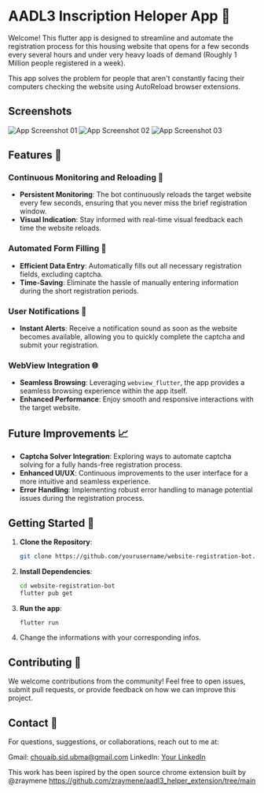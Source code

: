 # AADL3 Inscription Heloper App 🚀

Welcome! This flutter app is designed to streamline and automate the registration process for this housing website that opens for a few seconds every several hours and under very heavy loads of demand (Roughly 1 Million people registered in a week).

This app solves the problem for people that aren't constantly facing their computers checking the website using AutoReload browser extensions.

## Screenshots 
![App Screenshot 01](https://github.com/sidChouaib/Aadl3-inscription-helper-app/blob/main/01.png)
![App Screenshot 02](https://github.com/sidChouaib/Aadl3-inscription-helper-app/blob/main/02.png)
![App Screenshot 03](https://github.com/sidChouaib/Aadl3-inscription-helper-app/blob/main/03.png)

## Features 🌟

### Continuous Monitoring and Reloading 🔄
- **Persistent Monitoring**: The bot continuously reloads the target website every few seconds, ensuring that you never miss the brief registration window.
- **Visual Indication**: Stay informed with real-time visual feedback each time the website reloads.

### Automated Form Filling 📝
- **Efficient Data Entry**: Automatically fills out all necessary registration fields, excluding captcha.
- **Time-Saving**: Eliminate the hassle of manually entering information during the short registration periods.

### User Notifications 🔔
- **Instant Alerts**: Receive a notification sound as soon as the website becomes available, allowing you to quickly complete the captcha and submit your registration.

### WebView Integration 🌐
- **Seamless Browsing**: Leveraging `webview_flutter`, the app provides a seamless browsing experience within the app itself.
- **Enhanced Performance**: Enjoy smooth and responsive interactions with the target website.

## Future Improvements 📈
- **Captcha Solver Integration**: Exploring ways to automate captcha solving for a fully hands-free registration process.
- **Enhanced UI/UX**: Continuous improvements to the user interface for a more intuitive and seamless experience.
- **Error Handling**: Implementing robust error handling to manage potential issues during the registration process.

## Getting Started 🚀

1. **Clone the Repository**: 
   ```bash
   git clone https://github.com/yourusername/website-registration-bot.git

2. **Install Dependencies**: 
   ```bash 
   cd website-registration-bot
   flutter pub get

3. **Run the app**: 
   ```bash
   flutter run

4. Change the informations with your corresponding infos.

## Contributing 🤝
We welcome contributions from the community! Feel free to open issues, submit pull requests, or provide feedback on how we can improve this project.

## Contact 📧
For questions, suggestions, or collaborations, reach out to me at:

Gmail: chouaib.sid.ubma@gmail.com
LinkedIn: [Your LinkedIn](https://www.linkedin.com/in/chouaib-sid/)

This work has been ispired by the open source chrome extension built by @zraymene https://github.com/zraymene/aadl3_helper_extension/tree/main
